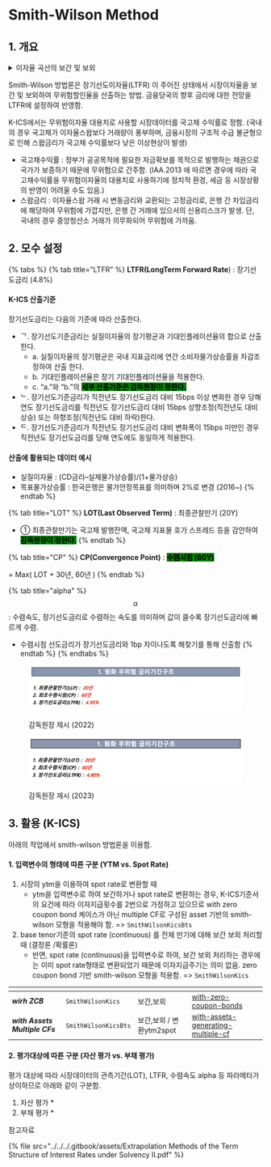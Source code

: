 # Smith-Wilson Method

## 1.  개요

<details>

<summary>이자율 곡선의 보간 및 보외 </summary>

시장에서 관찰되는 자산의 만기는 한정된 정보를 이용하여 듀레이션이 긴 보험부채를 평가하기 위해 관찰되지 않는 기간의 금리를 보간 및 보외하는 방식이 필요함.&#x20;

금리곡선 보간 보외 방식은 넬슨 시겔모형, 직선 보간 보외법, smith wilson 방법 등 여러가지 방법이 있으나, ICS 및  SolvencyII 등의 해외 주요제도에서는 smith-wilson 방식을 채택함.&#x20;

* 금리기간구조의 보간 보외가 동시에 가능한 방법
* 단기 시장금리의 변동에 따른 장기 금리의 급격한 변동을 방지함.&#x20;

</details>

Smith-Wilson 방법론은 장기선도이자율(LTFR) 이 주어진 상태에서 시장이자율을 보간 및 보외하여 무위험할인율을 산출하는 방법. 금융당국의 향후 금리에 대한 전망을 LTFR에 설정하여 반영함.&#x20;

K-ICS에서는 무위험이자율 대용치로 사용할 시장데이터를 국고채 수익률로 정함. (국내의 경우 국고채가 이자율스왑보다 거래량이 풍부하며, 금융시장의 구조적 수급 불균형으로 인해 스왑금리가 국고채 수익률보다 낮은 이상현상이 발생)

* 국고채수익률 : 정부가 공공목적에 필요한 자금확보를 목적으로 발행하는 채권으로 국가가 보증하기 때문에 무위험으로 간주함. (IAA.2013 에 따르면 경우에 따라 국고채수익률을 무위험이자율의 대용치로 사용하기에 정치적 환경, 세금 등 시장상황의 반영이 어려울 수도 있음.)
* 스왑금리 : 이자율스왑 거래 시 변동금리와 교환되는 고정금리로, 은행 간 차입금리에 해당하여 무위험에 가깝지만, 은행 간 거래에 있으서의 신용리스크가 발생. 단, 국내의 경우 중앙청산소 거래가 의무화되어 무위험에 가까움.&#x20;

## 2. 모수 설정&#x20;

{% tabs %}
{% tab title="LTFR" %}
**LTFR(LongTerm Forward Rate**) : 장기선도금리 (4.8%)

#### K-ICS 산출기준&#x20;

장기선도금리는 다음의 기준에 따라 산출한다.

* ᄀ. 장기선도기준금리는 실질이자율의 장기평균과 기대인플레이션율의 합으로 산출한다.
  * a. 실질이자율의 장기평균은 국내 지표금리에 연간 소비자물가상승률을 차감조정하여 산출 한다.
  * b. 기대인플레이션율은 장기 기대인플레이션율을 적용한다.
  * c. “a.”와 “b.”의 <mark style="background-color:green;">**세부 산출기준은 감독원장이 정한다.**</mark>
* ᄂ. 장기선도기준금리가 직전년도 장기선도금리 대비 15bps 이상 변화한 경우 당해연도 장기선도금리를 직전년도 장기선도금리 대비 15bps 상향조정(직전년도 대비 상승) 또는 하향조정(직전년도 대비 하락)한다.
* ᄃ. 장기선도기준금리가 직전년도 장기선도금리 대비 변화폭이 15bps 미만인 경우 직전년도 장기선도금리를 당해 연도에도 동일하게 적용한다.

#### 산출에 활용되는 데이터 예시&#x20;

* 실질이자율 : (CD금리–실제물가상승률)/(1+물가상승)
* 목표물가상승률 : 한국은행은 물가안정목표를 의미하며 2%로 변경 (2016\~)
{% endtab %}

{% tab title="LOT" %}
**LOT(Last Observed Term)** :  최종관찰만기 (20Y)

* ① 최종관찰만기는 국고채 발행잔액, 국고채 지표물 호가 스프레드 등을 감안하여 <mark style="background-color:green;">**감독원장이 정한다.**</mark>
{% endtab %}

{% tab title="CP" %}
**CP(Convergence Point)** : <mark style="background-color:green;">**수렴시점 (60Y)**</mark>

\= Max( LOT + 30년, 60년 )&#x20;
{% endtab %}

{% tab title="alpha" %}
$$\alpha$$: 수렴속도, 장기선도금리로 수렴하는 속도를 의미하며 값이 클수록 장기선도금리에 빠르게 수렴.&#x20;

* 수렴시점 선도금리가 장기선도금리와 1bp 차이나도록 해찾기를 통해 산출함
{% endtab %}
{% endtabs %}

<div data-full-width="false">

<figure><img src="../../../.gitbook/assets/image (74).png" alt="" width="563"><figcaption><p>감독원장 제시 (2022)</p></figcaption></figure>

</div>

<div data-full-width="false">

<figure><img src="../../../.gitbook/assets/image (38).png" alt="" width="563"><figcaption><p>감독원장 제시 (2023)</p></figcaption></figure>

</div>

## 3. 활용 (K-ICS) &#x20;

아래의 작업에서 smith-wilson 방법론을 이용함.&#x20;

#### 1. 입력변수의 형태에 따른 구분 (YTM vs. Spot Rate)

1. 시장의 ytm을  이용하여 spot rate로 변환할 때&#x20;
   * ytm을 입력변수로 하여 보간하거나 spot rate로 변환하는 경우, K-ICS기준서의 요건에 따라 이자지급횟수를 2번으로 가정하고 있으므로 with zero coupon bond 케이스가 아닌 multiple CF로 구성된 asset 기반의 smith-wilson 모형을 적용해야 함. => `SmithWilsonKicsBts`
2. base tenor기준의 spot rate (continuous) 를 전체 만기에 대해 보간 보외 처리할 때 (결정론 /확률론)
   * 반면, spot rate (continuous)을 입력변수로 하여, 보간 보외 처리하는 경우에는 이미 spot rate형태로 변환되었기 때문에 이자지급주기는 의미 없음. zero coupon bond 기반 smith-wilson 모형을 적용함. =>  `SmithWilsonKics`

<table data-view="cards"><thead><tr><th></th><th></th><th></th><th data-hidden data-card-target data-type="content-ref"></th></tr></thead><tbody><tr><td><em><strong>wirh ZCB</strong></em></td><td><code>SmithWilsonKics</code></td><td>보간,보외 </td><td><a href="with-zero-coupon-bonds/">with-zero-coupon-bonds</a></td></tr><tr><td><em><strong>with Assets Multiple CFs</strong></em></td><td><code>SmithWilsonKicsBts</code></td><td>보간,보외 / 변환ytm2spot</td><td><a href="with-assets-generating-multiple-cf/">with-assets-generating-multiple-cf</a></td></tr></tbody></table>

#### 2. 평가대상에 따른 구분 (자산 평가 vs. 부채 평가)

평가 대상에 따라 시장데이터의 관측기간(LOT), LTFR, 수렴속도 alpha  등 파라메타가 상이하므로 아래와 같이 구분함. &#x20;

1. 자산 평가&#x20;
   *
2. 부채 평가 &#x20;
   *



참고자료&#x20;

{% file src="../../../.gitbook/assets/Extrapolation Methods of the Term Structure of Interest Rates under Solvency II.pdf" %}

